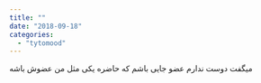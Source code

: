 ```yaml
---
title: ""
date: "2018-09-18"
categories: 
  - "tytomood"
---
```


میگفت دوست ندارم عضو جایی باشم که حاضره یکی مثل من عضوش باشه
